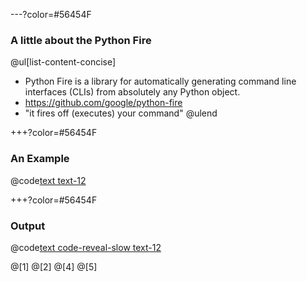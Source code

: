 ---?color=#56454F

### A little about the Python Fire

@ul[list-content-concise]
- Python Fire is a library for automatically generating command line interfaces (CLIs) from absolutely any Python object.
- https://github.com/google/python-fire
- "it fires off (executes) your command"
@ulend


+++?color=#56454F

### An Example

@code[text text-12](assets/src/calc.py)


+++?color=#56454F

### Output

@code[text code-reveal-slow text-12](assets/src/calc_output.txt)

@[1]
@[2]
@[4]
@[5]
